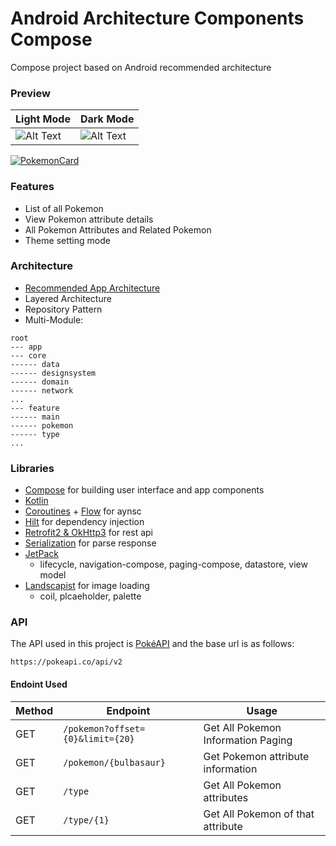 # Android Architecture Components Compose

Compose project based on Android recommended architecture

### Preview
| Light Mode                      | Dark Mode                      |
|---------------------------------|--------------------------------|
| ![Alt Text](/preview/light.gif) | ![Alt Text](/preview/dark.gif) |

[![PokemonCard](https://img.shields.io/badge/Download-APK-0F9D58)](https://github.com/chohohee/android-architecture-components-compose/raw/main/preview/app-release.apk)

### Features
- List of all Pokemon
- View Pokemon attribute details
- All Pokemon Attributes and Related Pokemon
- Theme setting mode

### Architecture
- [Recommended App Architecture](https://developer.android.com/topic/architecture#recommended-app-arch)
- Layered Architecture
- Repository Pattern
- Multi-Module:
```
root
--- app
--- core
------ data
------ designsystem
------ domain
------ network
...
--- feature
------ main
------ pokemon
------ type
...
```

### Libraries 
- [Compose](https://developer.android.com/jetpack/compose) for building user interface and app components
- [Kotlin](https://kotlinlang.org/)
- [Coroutines](https://github.com/Kotlin/kotlinx.coroutines) + [Flow](https://kotlin.github.io/kotlinx.coroutines/kotlinx-coroutines-core/kotlinx.coroutines.flow/) for aynsc
- [Hilt](https://dagger.dev/hilt/) for dependency injection
- [Retrofit2 & OkHttp3](https://github.com/square/retrofit) for rest api
- [Serialization](https://kotlinlang.org/docs/serialization.html) for parse response
- [JetPack](https://developer.android.com/jetpack)
  - lifecycle, navigation-compose, paging-compose, datastore, view model
- [Landscapist](https://github.com/skydoves/landscapist) for image loading
  - coil, plcaeholder, palette

### API
The API used in this project is [PokéAPI](https://pokeapi.co/) and the base url is as follows:
```
https://pokeapi.co/api/v2
```

#### Endoint Used
| Method | Endpoint                         | Usage                              |
| ------ | -------------------------------- | ---------------------------------- |
|GET     | `/pokemon?offset={0}&limit={20}` | Get All Pokemon Information Paging |
|GET     | `/pokemon/{bulbasaur}`           | Get Pokemon attribute information  | 
|GET     | `/type`                          | Get All Pokemon attributes         | 
|GET     | `/type/{1}`                      | Get All Pokemon of that attribute  | 
